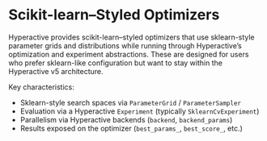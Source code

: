 # Scikit-learn–Styled Optimizers

Hyperactive provides scikit-learn–styled optimizers that use sklearn-style parameter grids and distributions while running through Hyperactive’s optimization and experiment abstractions. These are designed for users who prefer sklearn-like configuration but want to stay within the Hyperactive v5 architecture.

Key characteristics:

- Sklearn-style search spaces via `ParameterGrid` / `ParameterSampler`
- Evaluation via a Hyperactive `Experiment` (typically `SklearnCvExperiment`)
- Parallelism via Hyperactive backends (`backend`, `backend_params`)
- Results exposed on the optimizer (`best_params_`, `best_score_`, etc.)

